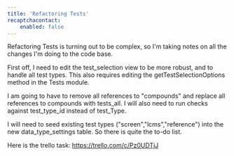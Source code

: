 ```yaml
---
title: 'Refactoring Tests'
recaptchacontact:
    enabled: false
---
```


Refactoring Tests is turning out to be complex, so I'm taking notes on all the changes I'm doing to the code base.

First off, I need to edit the test_selection view to be more robust, and to handle all test types.
This also requires editing the getTestSelectionOptions method in the Tests module.

I am going to have to remove all references to "compounds" and replace all references to compounds with tests_all.
I will also need to run checks against test_type_id instead of test_Type.

I will need to seed existing test types ("screen","lcms","reference") into the new data_type_settings table.
So there is quite the to-do list.

Here is the trello task:
https://trello.com/c/Pz0UDTjJ